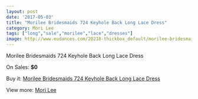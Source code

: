 ```yaml
---
layout: post
date: '2017-05-03'
title: "Morilee Bridesmaids 724 Keyhole Back Long Lace Dress"
category: Mori Lee
tags: ["long","sale","morilee","lace","dresses"]
image: http://www.eudances.com/20218-thickbox_default/morilee-bridesmaids-724-keyhole-back-long-lace-dress.jpg
---
```

Morilee Bridesmaids 724 Keyhole Back Long Lace Dress

On Sales: **$0**
<a href="https://www.eudances.com/en/mori-lee/6057-morilee-bridesmaids-724-keyhole-back-long-lace-dress.html"><amp-img layout="responsive" width="600" height="600" src="//www.eudances.com/20218-thickbox_default/morilee-bridesmaids-724-keyhole-back-long-lace-dress.jpg" alt="Morilee Bridesmaids 724 Keyhole Back Long Lace Dress 0" /></a>
<a href="https://www.eudances.com/en/mori-lee/6057-morilee-bridesmaids-724-keyhole-back-long-lace-dress.html"><amp-img layout="responsive" width="600" height="600" src="//www.eudances.com/20221-thickbox_default/morilee-bridesmaids-724-keyhole-back-long-lace-dress.jpg" alt="Morilee Bridesmaids 724 Keyhole Back Long Lace Dress 1" /></a>
<a href="https://www.eudances.com/en/mori-lee/6057-morilee-bridesmaids-724-keyhole-back-long-lace-dress.html"><amp-img layout="responsive" width="600" height="600" src="//www.eudances.com/20220-thickbox_default/morilee-bridesmaids-724-keyhole-back-long-lace-dress.jpg" alt="Morilee Bridesmaids 724 Keyhole Back Long Lace Dress 2" /></a>
<a href="https://www.eudances.com/en/mori-lee/6057-morilee-bridesmaids-724-keyhole-back-long-lace-dress.html"><amp-img layout="responsive" width="600" height="600" src="//www.eudances.com/20219-thickbox_default/morilee-bridesmaids-724-keyhole-back-long-lace-dress.jpg" alt="Morilee Bridesmaids 724 Keyhole Back Long Lace Dress 3" /></a>

Buy it: [Morilee Bridesmaids 724 Keyhole Back Long Lace Dress](https://www.eudances.com/en/mori-lee/6057-morilee-bridesmaids-724-keyhole-back-long-lace-dress.html "Morilee Bridesmaids 724 Keyhole Back Long Lace Dress")

View more: [Mori Lee](https://www.eudances.com/en/65-mori-lee "Mori Lee")